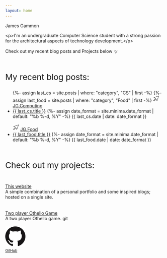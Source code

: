 ```yaml
---
layout: home
---
```


<div id="introduction">
    <p class="intro-text center-content">James Gammon</p>
    <!-- Small description -->
    <div class="row">
        <!----
        <div class="col">    
            <p class="secondary-text center-content">&lt;<span class="html-tag">div</span>&gt;</p>
        </div>
        --->
        <div class="col">
            <p class="center-content">&lt;<span class="html-tag">p</span>&gt;I'm an undergraduate Computer Science student with a strong passion for the architectural aspects of technology development.&lt;<span class="html-tag">/p</span>&gt;</p>
            <p class="center-content">Check out my recent blog posts and Projects below ッ</p>
        </div>
        <!----
        <div class="col">
            <p class="secondary-text center-content">&lt;<span class="html-tag">/div</span>&gt;</p>
        </div>
        --->
    </div>
    <!---
    <div class="center-content">
        <img src="windows cursor.png" alt="cursor" style="width: 20px; height; 20px;">        
        <a class="no-padding-paragraph headertut" href="/about.html">About page!</a><br>
    </div>
    --->

</div>

<br>

<!-- Blog posts -->
<p class="no-padding-paragraph" style="font-size: 26px">My recent blog posts:</p> 
<div id="blog posts"  class="center-content">
    <ul class = "older-posts">
        {%- assign last_cs = site.posts | where: "category", "CS" | first -%}
        {%- assign last_food = site.posts | where: "category", "Food" | first -%}
        <img src="windows cursor.png" alt="cursor" style="width: 20px; height; 20px;">
        <a class="no-padding-paragraph headertut" href="/code/">JG.Computing</a> 
        <li>
            <a class="post-link-tech" href="{{ last_cs.url }}">{{ last_cs.title }}</a>
            {%- assign date_format = site.minima.date_format | default: "%b %-d, %Y" -%}
            <span class="post-meta">{{ last_cs.date | date: date_format }}</span>
        </li>
        <br>
        <img src="windows cursor.png" alt="cursor" style="width: 20px; height; 20px;">
        <a class="no-padding-paragraph headertut" href="/food/">JG.Food</a> 
        <li>
            <a class="post-link-food" href="{{ last_food.url }}">{{ last_food.title }}</a>
            {%- assign date_format = site.minima.date_format | default: "%b %-d, %Y" -%}
            <span class="post-meta">{{ last_food.date | date: date_format }}</span>
        </li>
    </ul>
</div>

<br>

<!-- Projects -->
<p class="no-padding-paragraph" style="font-size: 26px">Check out my projects:</p>
<br> 
<div class="center-content">
    <!-- Website project  -->
    <div class="bordered-text center-content">
        <a class="no-padding-paragraph headertut" href="/About-website.html">This website</a><br>
        <span class="post-meta">A simple combination of a personal portfolio and some inspired blogs; hosted on a single site.</span>
    </div>
    <br><br>
    <!-- Othello Game project  -->
    <div class="bordered-text center-content">
        <a class="no-padding-paragraph headertut" href="/about-othello.html">Two player Othello Game</a><br>
        <span class="post-meta">A two player Othello game. git </span>
    </div>
</div>

<br>


<!---->
<div class="center-content">
 <a href="https://github.com/jamesgammo">
    <picture>
      <source srcset="/github.png">
      <img src="github.png">
    </picture>
    <br/>
    <small class="headertut">GitHub</small>
  </a>
</div>

<br>





